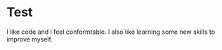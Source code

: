 # Test

l like code and l feel conformtable. l also like learning some new skills to improve myself.

